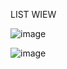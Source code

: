LIST WIEW

![image](https://github.com/pierNickitka/listwiew/assets/159251088/a8ab336e-7337-47f5-852f-92024fcf7b46)

![image](https://github.com/pierNickitka/listwiew/assets/159251088/5ed14e93-9ace-4a22-a6d5-7ae84fb849cb)
